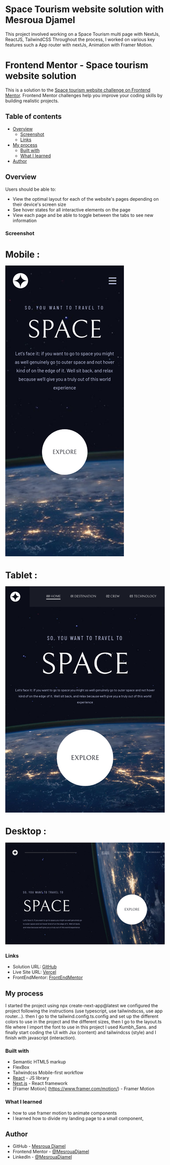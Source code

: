 # Space Tourism website solution with Mesroua Djamel
This project involved working on a Space Tourism multi page with NextJs, ReactJS, TailwindCSS  Throughout the process, I worked on various key features such a App router with nextJs, Animation with Framer Motion.

# Frontend Mentor - Space tourism website solution

This is a solution to the [Space tourism website challenge on Frontend Mentor](https://www.frontendmentor.io/challenges/space-tourism-multipage-website-gRWj1URZ3). Frontend Mentor challenges help you improve your coding skills by building realistic projects.

## Table of contents

- [Overview](#overview)
  - [Screenshot](#screenshot)
  - [Links](#links)
- [My process](#my-process)
  - [Built with](#built-with)
  - [What I learned](#what-i-learned)
- [Author](#author)



## Overview
Users should be able to:

- View the optimal layout for each of the website's pages depending on their device's screen size
- See hover states for all interactive elements on the page
- View each page and be able to toggle between the tabs to see new information

### Screenshot 
# Mobile  :
![App Screenshot](/public/screenShot/mobileSpaceTourism.png)
# Tablet :
![App Screenshot](/public/screenShot/tabletSpaceTourism.png)
# Desktop :
![App Screenshot](/public/screenShot/desktopSpaceTourism.png)

### Links

- Solution URL: [GitHub](https://github.com/MesrouaDjamel/space-tourism)
- Live Site URL: [Vercel](https://bookmark-landing-page-mesroua-djamels-projects.vercel.app/)
- FrontEndMentor: [FrontEndMentor](https://www.frontendmentor.io/solutions/bookmark-landing-page-using-flexbox-vRsGaU6Wpz)

## My process
I started the project using npx create-next-app@latest we configured the project following the instructions (use typescript, use tailwindscss, use app router...).
then I go to the tailwind.config.ts.config and set up the different colors to use in the project and the different  sizes, then I go to the layout.ts file where I import the font to use in this project I used Kumbh_Sans. and finally start coding the UI  with  Jsx (content)  and  tailwindcss (style) and I finish with javascript (interaction).

### Built with

- Semantic HTML5 markup
- FlexBox
- Tailwindcss Mobile-first workflow
- [React](https://reactjs.org/) - JS library
- [Next.js](https://nextjs.org/) - React framework
- [Framer Motion] (https://www.framer.com/motion/) - Framer Motion

### What I learned
- how to use framer motion to animate components
- I learned how to divide my landing page to a small component, 

## Author

- GitHub - [Mesroua Djamel](https://github.com/MesrouaDjamel/)
- Frontend Mentor - [@MesrouaDjamel](https://www.frontendmentor.io/profile/MesrouaDjamel)
- LinkedIn - [@MesrouaDjamel](https://www.linkedin.com/in/mesroua-djamel-86414b11a/)
